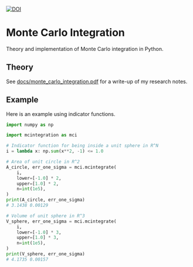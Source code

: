[![DOI](https://zenodo.org/badge/DOI/10.5281/zenodo.7013396.svg)](https://doi.org/10.5281/zenodo.7013396)

# Monte Carlo Integration

Theory and implementation of Monte Carlo integration in Python.

## Theory

See [docs/monte_carlo_integration.pdf](docs/monte_carlo_integration.pdf) for a write-up of my research notes.

## Example

Here is an example using indicator functions.

```python
import numpy as np

import mcintegration as mci

# Indicator function for being inside a unit sphere in R^N
i = lambda x: np.sum(x**2, -1) <= 1.0

# Area of unit circle in R^2
A_circle, err_one_sigma = mci.mcintegrate(
    i,
    lower=[-1.0] * 2,
    upper=[1.0] * 2,
    n=int(1e5),
)
print(A_circle, err_one_sigma)
# 3.1438 0.00129

# Volume of unit sphere in R^3
V_sphere, err_one_sigma = mci.mcintegrate(
    i,
    lower=[-1.0] * 3,
    upper=[1.0] * 3,
    n=int(1e5),
)
print(V_sphere, err_one_sigma)
# 4.1735 0.00157
```
